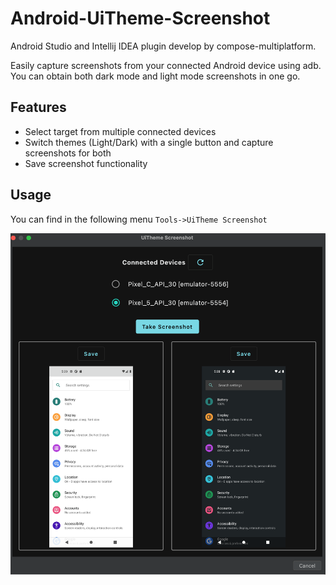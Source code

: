 # Android-UiTheme-Screenshot
Android Studio and Intellij IDEA plugin develop by compose-multiplatform.  

Easily capture screenshots from your connected Android device using adb. You can obtain both dark mode and light mode screenshots in one go.
## Features
- Select target from multiple connected devices
- Switch themes (Light/Dark) with a single button and capture screenshots for both
- Save screenshot functionality</li>

## Usage
You can find in the following menu `Tools->UiTheme Screenshot`

![plugin](screenshot/plugin.png)
